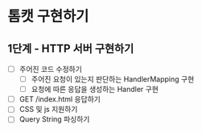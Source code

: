 # 톰캣 구현하기

## 1단계 - HTTP 서버 구현하기
- [ ] 주어진 코드 수정하기
  - [ ] 주어진 요청이 있는지 판단하는 HandlerMapping 구현
  - [ ] 요청에 따른 응답을 생성하는 Handler 구현
- [ ] GET /index.html 응답하기
- [ ] CSS 및 js 지원하기
- [ ] Query String 파싱하기
